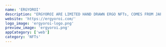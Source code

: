 ```yaml
---
name: 'ERGYOROI'
description: "ERGYOROI ARE LIMITED HAND DRAWN ERGO NFTs, COMES FROM JAPANESE WORDS THE Ō-YOROI (大鎧) WHICH MEANS \"GREAT ARMOR\". FOR THE MOST PART THE Ō-YOROI WAS A RICH MAN'S ARMOR AND NOT USED BY LOWER RANKING SAMURAI."
website: 'https://ergyoroi.com/'
logo_image: 'ergyoroi-logo.png'
preview_image: 'ergyoroi.png'
appCategory: ['web']
category: 'NFTs'
---
```

